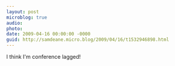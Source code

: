 ```yaml
---
layout: post
microblog: true
audio: 
photo: 
date: 2009-04-16 00:00:00 -0000
guid: http://samdeane.micro.blog/2009/04/16/t1532946898.html
---
```

I think I'm conference lagged!
